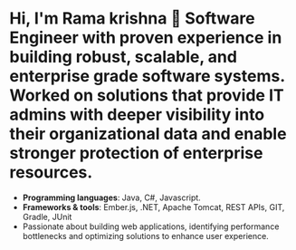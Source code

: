 # Hi, I'm Rama krishna 👋 Software Engineer with proven experience in building robust, scalable, and enterprise grade software systems. Worked on solutions that provide IT admins with deeper visibility into their organizational data and enable stronger protection of enterprise resources.

- **Programming languages**: Java, C#, Javascript.
- **Frameworks & tools**: Ember.js, .NET, Apache Tomcat, REST APIs, GIT, Gradle, JUnit
- Passionate about building web applications, identifying performance bottlenecks and optimizing solutions to enhance user experience.
